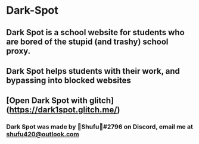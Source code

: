 # **Dark-Spot**
## Dark Spot is a school website for students who are bored of the stupid (and trashy) school proxy.
## Dark Spot helps students with their work, and bypassing into blocked websites
## [Open Dark Spot with glitch] (https://dark1spot.glitch.me/)
### Dark Spot was made by 🥀Shufu🥀#2796 on Discord, email me at shufu420@outlook.com
